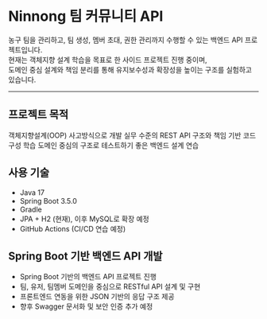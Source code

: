 # Ninnong 팀 커뮤니티 API

농구 팀을 관리하고, 팀 생성, 멤버 초대, 권한 관리까지 수행할 수 있는 백엔드 API 프로젝트입니다.  
현재는 객체지향 설계 학습을 목표로 한 사이드 프로젝트 진행 중이며,  
도메인 중심 설계와 책임 분리를 통해 유지보수성과 확장성을 높이는 구조를 실험하고 있습니다.

---

## 프로젝트 목적

객체지향설계(OOP) 사고방식으로 개발
실무 수준의 REST API 구조와 책임 기반 코드 구성 학습
도메인 중심의 구조로 테스트하기 좋은 백엔드 설계 연습

## 사용 기술

- Java 17
- Spring Boot 3.5.0
- Gradle
- JPA + H2 (현재), 이후 MySQL로 확장 예정
- GitHub Actions (CI/CD 연습 예정)

## Spring Boot 기반 백엔드 API 개발

-	Spring Boot 기반의 백엔드 API 프로젝트 진행
-	팀, 유저, 팀멤버 도메인을 중심으로 RESTful API 설계 및 구현
-	프론트엔드 연동을 위한 JSON 기반의 응답 구조 제공
-	향후 Swagger 문서화 및 보안 인증 추가 예정
